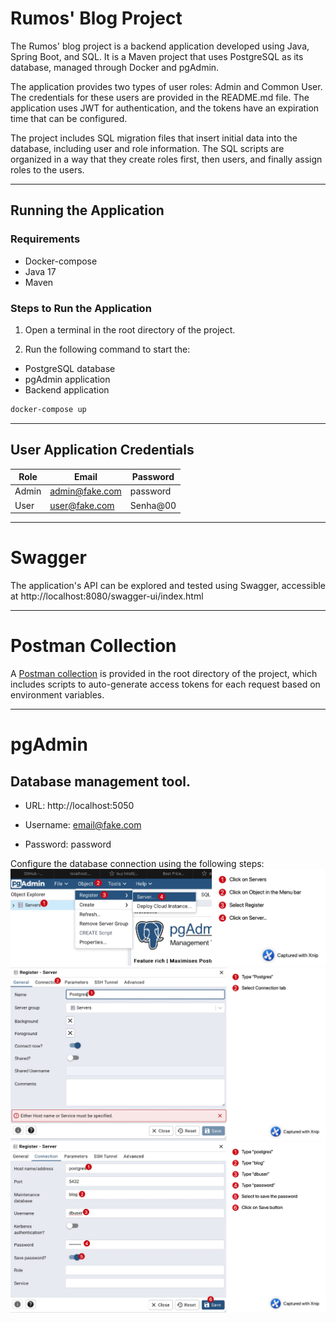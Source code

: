 # Rumos' Blog Project

The Rumos' blog project is a backend application developed using Java, Spring Boot, and SQL. It is a Maven project that
uses PostgreSQL as its database, managed through Docker and pgAdmin.

The application provides two types of user roles: Admin and Common User. The credentials for these users are provided in
the README.md file. The application uses JWT for authentication, and the tokens have an expiration time that can be
configured.

The project includes SQL migration files that insert initial data into the database, including user and role
information. The SQL scripts are organized in a way that they create roles first, then users, and finally assign roles
to the users.

---

## Running the Application

### Requirements
- Docker-compose
- Java 17
- Maven

### Steps to Run the Application

1. Open a terminal in the root directory of the project.

2. Run the following command to start the: 
- PostgreSQL database
- pgAdmin application
- Backend application

```bash
docker-compose up
```

---

## User Application Credentials

| Role  | Email           | Password  |
|-------|-----------------|-----------|
| Admin | admin@fake.com  | password  |
| User  | user@fake.com   | Senha@00  |

---

# Swagger

The application's API can be explored and tested using Swagger, accessible
at http://localhost:8080/swagger-ui/index.html

---

# Postman Collection

A [Postman collection](postman_data.zip) is provided in the root directory of the project, which includes scripts to auto-generate access
tokens for each request based on environment variables.


---

# pgAdmin

## Database management tool.

- URL: http://localhost:5050

- Username: email@fake.com

- Password: password

Configure the database connection using the following steps:
![Go to Object in the menu bar, then Register -> Server...](src/main/resources/images/pgadmin/Xnip2024-05-05_14-59-41.jpg)
![Type a name connection and then go to Connection tab](src/main/resources/images/pgadmin/Xnip2024-05-05_15-00-38.jpg)
![Fill in the form connection using the details found in the docker-compose.yml file](src/main/resources/images/pgadmin/Xnip2024-05-05_15-04-33.jpg)